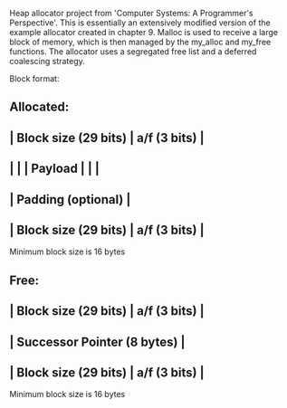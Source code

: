 Heap allocator project from 'Computer Systems: A Programmer's Perspective'. This is essentially an extensively modified version of the example allocator created in chapter 9. Malloc is used to receive a large block of memory, which is then managed by the my_alloc and my_free functions. The allocator uses a segregated free list and a deferred coalescing strategy.

Block format:

Allocated:
---------------------------------------
| Block size (29 bits) | a/f (3 bits) |
---------------------------------------
|                                     |
|                Payload              |
|                                     |
---------------------------------------
|	    Padding (optional)        |
---------------------------------------
| Block size (29 bits) | a/f (3 bits) |
---------------------------------------
Minimum block size is 16 bytes

Free:
---------------------------------------
| Block size (29 bits) | a/f (3 bits) |
---------------------------------------
|       Successor Pointer (8 bytes)   |
---------------------------------------
| Block size (29 bits) | a/f (3 bits) |
---------------------------------------
Minimum block size is 16 bytes
